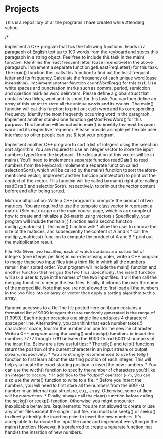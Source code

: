 # Projects
This is a repository of all the programs I have created while attending school

/*

Implement a C++ program that has the following functions:
Reads in a paragraph of English text up to 100 words from the keyboard and stores this paragraph in a string object. Feel free to include this task in the main() function. Identifies the least frequent letter (case insensitive) in the above paragraph. Implement a separate function getLeastFreqLetter() for this task. The main() function then calls this function to find out the least frequent letter and its frequency. Calculate the frequency of each unique word (case insensitive). Implement another function countWordFreq() for this task. Use white spaces and punctuation marks such as comma, period, semicolon and question mark as word delimiters. Please define a global struct that contains two fields, word and its count for this task. You can then define an array of this struct to store all the unique words and its counts. The main() function will call this function to print out each word and its corresponding frequency.
Identify the most frequently occurring word in the paragraph. Implement another stand-alone function getMostFreqWord() for this purpose. This function will be called in main() to identify the most frequent word and its respective frequency.
Please provide a simple yet flexible user interface so other people can use & test your program.


Implement another C++ program to sort a list of integers using the selection sort algorithm. You are required to
use an integer vector to store the input numbers typed from the keyboard. The declaration of this vector will be in main(). You'll need to implement a separate function readData() to read numbers from the keyboard; implement a separate function called selectionSort(), which will be called by the main() function to sort the afore-mentioned vector; implement another function printVector() to print out the content of the vector. This function will be called by main() right after calling readData() and selectionSort(), respectively, to print out the vector content before and after being sorted.


Matrix multiplication: Write a C++ program to compute the product of two matrices. You are required to use the template class vector to represent a matrix. (See matrix.cpp on the main course page, which is an example of how to create and initialize a 2d-matrix using vectors.) Specifically, your program will include the main( ) function and a second function multiply_matrices( ). The main() function will: 
	* allow the user to choose the size of the matrices, and subsequently the content of A and B
	* call the multiply_matrices() function to compute the product of A and B 
	* print out the multiplication result.
	

File I/Os:Given two text files, each of which contains a a sorted list of integers (one integer per line) in non-decreasing order, write a C++ program to merge these two input files into a third file in which all the numbers remain their sorted order. Your program will include the main() function and another function that merges the two files. Specifically, the main() function will ask a user to type in the names of the two input files. It will then call the merging function to merge the two files. Finally, it informs the user the name of the merged file. Note that you are not allowed to first load all the numbers in the two files into an array or vector then apply a sorting algorithm to this array.
	

Random accesses to a file.The file posted here on iLearn contains a formatted list of 9999 integers that are randomly generated in the range of [1,9999]. Each integer occupies one single line and takes 4 characters' space per line. Alternatively, you can think that each number takes 5 characters' space, four for the number and one for the newline character. Write a C++ program using the seekg() and seekp() functions to insert the numbers 7777 through 7781 between the 6000-th and 6001-st numbers of the input file. Below are a few useful tips: 
	* The tellg() and tellp() functions return the position of the current character in an input stream or output stream, respectively. 
	* You are strongly recommended to use the tellg() function to first learn about the starting position of each integer. This will help you locate the exact starting position to insert the new numbers. 
	* You can use the width() function to specify the number of characters you'd like an integer to occupy. 
	* In addition to the "output" operator (<<), you can also use the write() function to write to a file.
	* Before you insert the numbers, you will need to first store all the numbers from the 6001-st number in an internal data structure, e.g., array. Otherwise, some of them will be overwritten. 
	* Finally, always call the clear() function before calling the seekg() or seekp() function. Otherwise, you might encounter inexplicable behaviors.
Requirements:
You are not allowed to create or use any other files except the single input file.
You must use seekg() or seekp() to directly identify the insertion point to insert the new numbers.
It's acceptable to hardcode the input file name and implement everything in the main() function. However, it's preferred to create a separate function that handles the insertion of new numbers.

